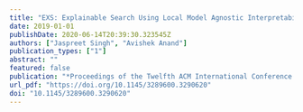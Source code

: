```yaml
---
title: "EXS: Explainable Search Using Local Model Agnostic Interpretability"
date: 2019-01-01
publishDate: 2020-06-14T20:39:30.323545Z
authors: ["Jaspreet Singh", "Avishek Anand"]
publication_types: ["1"]
abstract: ""
featured: false
publication: "*Proceedings of the Twelfth ACM International Conference on Web Search and Data Mining, WSDM 2019, Melbourne, VIC, Australia, February 11-15, 2019*"
url_pdf: "https://doi.org/10.1145/3289600.3290620"
doi: "10.1145/3289600.3290620"
---
```


